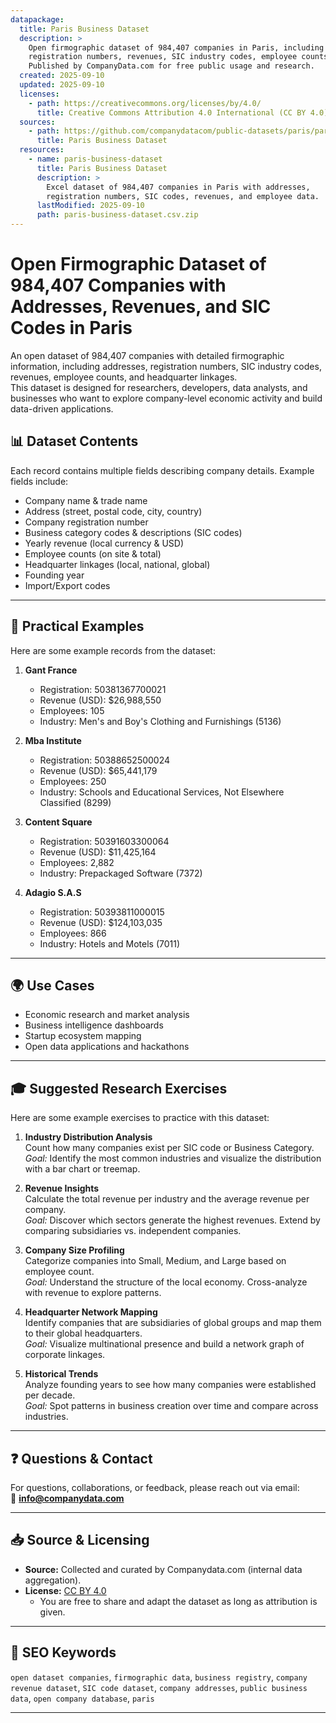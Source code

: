 ```yaml
---
datapackage:
  title: Paris Business Dataset
  description: >
    Open firmographic dataset of 984,407 companies in Paris, including addresses, 
    registration numbers, revenues, SIC industry codes, employee counts, and headquarter linkages. 
    Published by CompanyData.com for free public usage and research.
  created: 2025-09-10
  updated: 2025-09-10
  licenses:
    - path: https://creativecommons.org/licenses/by/4.0/
      title: Creative Commons Attribution 4.0 International (CC BY 4.0)
  sources:
    - path: https://github.com/companydatacom/public-datasets/paris/paris-business-dataset.csv.zip
      title: Paris Business Dataset
  resources:
    - name: paris-business-dataset
      title: Paris Business Dataset
      description: >
        Excel dataset of 984,407 companies in Paris with addresses, 
        registration numbers, SIC codes, revenues, and employee data.
      lastModified: 2025-09-10
      path: paris-business-dataset.csv.zip
---
```


# Open Firmographic Dataset of 984,407 Companies with Addresses, Revenues, and SIC Codes in Paris

An open dataset of 984,407 companies with detailed firmographic information, including addresses, registration numbers, SIC industry codes, revenues, employee counts, and headquarter linkages.  
This dataset is designed for researchers, developers, data analysts, and businesses who want to explore company-level economic activity and build data-driven applications.


## 📊 Dataset Contents

Each record contains multiple fields describing company details. Example fields include:

- Company name & trade name  
- Address (street, postal code, city, country)  
- Company registration number  
- Business category codes & descriptions (SIC codes)  
- Yearly revenue (local currency & USD)  
- Employee counts (on site & total)  
- Headquarter linkages (local, national, global)  
- Founding year  
- Import/Export codes  

---

## 🔎 Practical Examples

Here are some example records from the dataset:

1. **Gant France** 
   - Registration: 50381367700021
   - Revenue (USD): $26,988,550
   - Employees: 105
   - Industry: Men's and Boy's Clothing and Furnishings (5136)

2. **Mba Institute** 
   - Registration: 50388652500024
   - Revenue (USD): $65,441,179
   - Employees: 250
   - Industry: Schools and Educational Services, Not Elsewhere Classified (8299)

3. **Content Square** 
   - Registration: 50391603300064
   - Revenue (USD): $11,425,164
   - Employees: 2,882
   - Industry: Prepackaged Software (7372)

4. **Adagio S.A.S** 
   - Registration: 50393811000015
   - Revenue (USD): $124,103,035
   - Employees: 866
   - Industry: Hotels and Motels (7011)

---

## 🌍 Use Cases
- Economic research and market analysis  
- Business intelligence dashboards  
- Startup ecosystem mapping  
- Open data applications and hackathons  

---

## 🎓 Suggested Research Exercises

Here are some example exercises to practice with this dataset:

1. **Industry Distribution Analysis**  
   Count how many companies exist per SIC code or Business Category.  
   *Goal:* Identify the most common industries and visualize the distribution with a bar chart or treemap.

2. **Revenue Insights**  
   Calculate the total revenue per industry and the average revenue per company.  
   *Goal:* Discover which sectors generate the highest revenues. Extend by comparing subsidiaries vs. independent companies.

3. **Company Size Profiling**  
   Categorize companies into Small, Medium, and Large based on employee count.  
   *Goal:* Understand the structure of the local economy. Cross-analyze with revenue to explore patterns.

4. **Headquarter Network Mapping**  
   Identify companies that are subsidiaries of global groups and map them to their global headquarters.  
   *Goal:* Visualize multinational presence and build a network graph of corporate linkages.

5. **Historical Trends**  
   Analyze founding years to see how many companies were established per decade.  
   *Goal:* Spot patterns in business creation over time and compare across industries.

---

## ❓ Questions & Contact
For questions, collaborations, or feedback, please reach out via email:  
📧 **info@companydata.com**

---

## 📥 Source & Licensing

- **Source:** Collected and curated by Companydata.com (internal data aggregation).  
- **License:** [CC BY 4.0](https://creativecommons.org/licenses/by/4.0/)  
  - You are free to share and adapt the dataset as long as attribution is given.

---

## 🔑 SEO Keywords
`open dataset companies`, `firmographic data`, `business registry`, `company revenue dataset`, `SIC code dataset`, `company addresses`, `public business data`, `open company database`, `paris`

---

